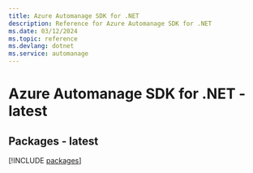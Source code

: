 ```yaml
---
title: Azure Automanage SDK for .NET
description: Reference for Azure Automanage SDK for .NET
ms.date: 03/12/2024
ms.topic: reference
ms.devlang: dotnet
ms.service: automanage
---
```

# Azure Automanage SDK for .NET - latest
## Packages - latest
[!INCLUDE [packages](automanage-index.md)]